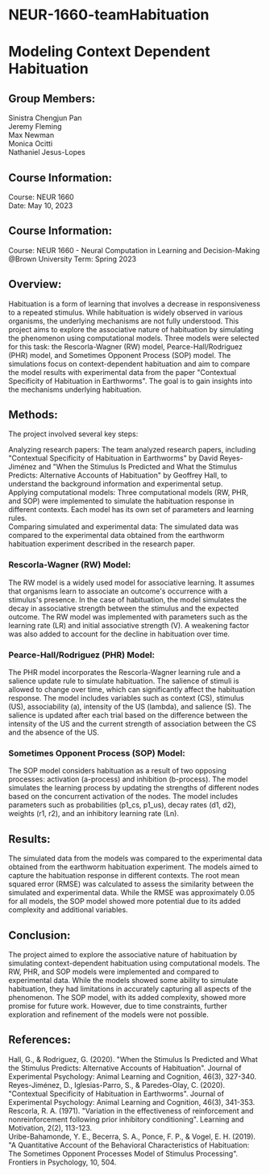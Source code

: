 # NEUR-1660-teamHabituation
# Modeling Context Dependent Habituation

## Group Members:
Sinistra Chengjun Pan  
Jeremy Fleming  
Max Newman  
Monica Ocitti  
Nathaniel Jesus-Lopes  

## Course Information:
Course: NEUR 1660  
Date: May 10, 2023

## Course Information:
Course: NEUR 1660 - Neural Computation in Learning and Decision-Making @Brown University 
Term: Spring 2023

## Overview:
Habituation is a form of learning that involves a decrease in responsiveness to a repeated stimulus. While habituation is widely observed in various organisms, the underlying mechanisms are not fully understood. This project aims to explore the associative nature of habituation by simulating the phenomenon using computational models. Three models were selected for this task: the Rescorla-Wagner (RW) model, Pearce-Hall/Rodriguez (PHR) model, and Sometimes Opponent Process (SOP) model. The simulations focus on context-dependent habituation and aim to compare the model results with experimental data from the paper "Contextual Specificity of Habituation in Earthworms". The goal is to gain insights into the mechanisms underlying habituation.

## Methods:
The project involved several key steps:

Analyzing research papers: The team analyzed research papers, including "Contextual Specificity of Habituation in Earthworms" by David Reyes-Jiménez and "When the Stimulus Is Predicted and What the Stimulus Predicts: Alternative Accounts of Habituation" by Geoffrey Hall, to understand the background information and experimental setup.  
Applying computational models: Three computational models (RW, PHR, and SOP) were implemented to simulate the habituation response in different contexts. Each model has its own set of parameters and learning rules.  
Comparing simulated and experimental data: The simulated data was compared to the experimental data obtained from the earthworm habituation experiment described in the research paper.  
### Rescorla-Wagner (RW) Model:  
The RW model is a widely used model for associative learning. It assumes that organisms learn to associate an outcome's occurrence with a stimulus's presence. In the case of habituation, the model simulates the decay in associative strength between the stimulus and the expected outcome. The RW model was implemented with parameters such as the learning rate (LR) and initial associative strength (V). A weakening factor was also added to account for the decline in habituation over time.

### Pearce-Hall/Rodriguez (PHR) Model:  
The PHR model incorporates the Rescorla-Wagner learning rule and a salience update rule to simulate habituation. The salience of stimuli is allowed to change over time, which can significantly affect the habituation response. The model includes variables such as context (CS), stimulus (US), associability (a), intensity of the US (lambda), and salience (S). The salience is updated after each trial based on the difference between the intensity of the US and the current strength of association between the CS and the absence of the US.

### Sometimes Opponent Process (SOP) Model:  
The SOP model considers habituation as a result of two opposing processes: activation (a-process) and inhibition (b-process). The model simulates the learning process by updating the strengths of different nodes based on the concurrent activation of the nodes. The model includes parameters such as probabilities (p1_cs, p1_us), decay rates (d1, d2), weights (r1, r2), and an inhibitory learning rate (Ln).

## Results:
The simulated data from the models was compared to the experimental data obtained from the earthworm habituation experiment. The models aimed to capture the habituation response in different contexts. The root mean squared error (RMSE) was calculated to assess the similarity between the simulated and experimental data. While the RMSE was approximately 0.05 for all models, the SOP model showed more potential due to its added complexity and additional variables.

## Conclusion:
The project aimed to explore the associative nature of habituation by simulating context-dependent habituation using computational models. The RW, PHR, and SOP models were implemented and compared to experimental data. While the models showed some ability to simulate habituation, they had limitations in accurately capturing all aspects of the phenomenon. The SOP model, with its added complexity, showed more promise for future work. However, due to time constraints, further exploration and refinement of the models were not possible.

## References:
Hall, G., & Rodriguez, G. (2020). "When the Stimulus Is Predicted and What the Stimulus Predicts: Alternative Accounts of Habituation". Journal of Experimental Psychology: Animal Learning and Cognition, 46(3), 327-340.  
Reyes-Jiménez, D., Iglesias-Parro, S., & Paredes-Olay, C. (2020). "Contextual Specificity of Habituation in Earthworms". Journal of Experimental Psychology: Animal Learning and Cognition, 46(3), 341-353.  
Rescorla, R. A. (1971). "Variation in the effectiveness of reinforcement and nonreinforcement following prior inhibitory conditioning". Learning and Motivation, 2(2), 113-123.  
Uribe-Bahamonde, Y. E., Becerra, S. A., Ponce, F. P., & Vogel, E. H. (2019). "A Quantitative Account of the Behavioral Characteristics of Habituation: The Sometimes Opponent Processes Model of Stimulus Processing". Frontiers in Psychology, 10, 504.  
